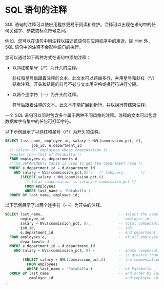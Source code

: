 # SQL 语句的注释

SQL 语句的注释可以使应用程序更易于阅读和维护。注释可以出现在语句中的任何关键字、参数或标点符号之间。

例如，您可以在语句中用注释以描述该语句在应用程序中的用途。除 Hint 外，SQL 语句中的注释不会影响语句的执行。

您可以通过如下两种方式在语句中添加注释：

* 以斜杠和星号（/\*）为开头的注释。

  斜杠和星号后跟着注释的文本。此文本可以跨越多行，并用星号和斜杠（\*/）结束注释。开头和结尾的符号不必与文本用空格或换行符进行分隔。
  
* 以两个连字符（--）为开头的注释。

  符号后跟着注释的文本。此文本不能扩展到新行，并以换行符结束注释。
  
一个 SQL 语句可以同时包含多个属于两种不同风格的注释。注释的文本可以包含数据库字符集中的任何可打印字符。

以下示例展示了以斜杠和星号（/\*）为开头的注释。

```sql
SELECT last_name, employee_id, salary + NVL(commission_pct, 0), 
            job_id, e.department_id
  /* Select all employees whose compensation is
  greater than that of Pataballa.*/
  FROM employees e, departments d
  /*The DEPARTMENTS table is used to get the department name.*/
  WHERE e.department_id = d.department_id
    AND salary + NVL(commission_pct,0) >   /* Subquery:       */
       (SELECT salary + NVL(commission_pct,0)
         /* total compensation is salary + commission_pct */
         FROM employees 
         WHERE last_name = 'Pataballa')
  ORDER BY last_name, employee_id;
```

以下示例展示了以两个连字符（- -）为开头的注释。

```sql
SELECT last_name,                                   -- select the name
       employee_id                                  -- employee id
       salary + NVL(commission_pct, 0),             -- total compensation
       job_id,                                      -- job
       e.department_id                              -- and department
  FROM employees e,                                 -- of all employees
       departments d
  WHERE e.department_id = d.department_id
    AND salary + NVL(commission_pct, 0) >           -- whose compensation 
                                                    -- is greater than
        (SELECT salary + NVL(commission_pct,0)      -- the compensation
          FROM employees 
          WHERE last_name = 'Pataballa')            -- of Pataballa
  ORDER BY last_name                                -- and order by last name
           employee_id                              -- and employee id.
;
```
